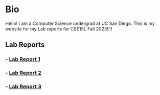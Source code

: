# Bio
Hello! I am a Computer Science undergrad at UC San Diego. This is my website for my Lab reports for CSE15L Fall 2023!!!!

## Lab Reports

### - [Lab Report 1](lap-report1.html)
### - [Lab Report 2](lap-report2.html)
### - [Lab Report 3](lap-report3.html)
